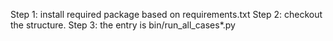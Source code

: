 Step 1: install required package based on requirements.txt
Step 2: checkout the structure. 
Step 3: the entry is bin/run_all_cases*.py